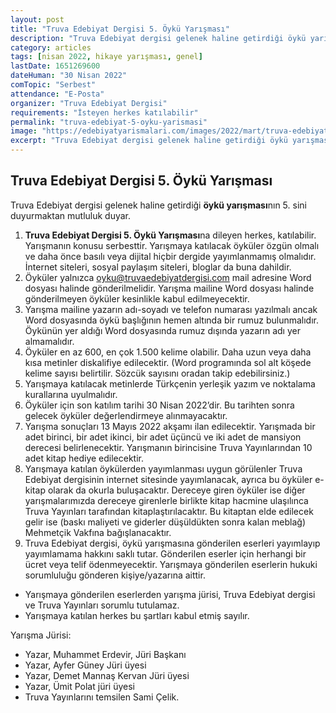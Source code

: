```yaml
---
layout: post
title: "Truva Edebiyat Dergisi 5. Öykü Yarışması"
description: "​​​​​​Truva Edebiyat dergisi gelenek haline getirdiği öykü yarışmasının 5. sini duyurmaktan mutluluk duyar."
category: articles
tags: [nisan 2022, hikaye yarışması, genel]
lastDate: 1651269600
dateHuman: "30 Nisan 2022"
comTopic: "Serbest"
attendance: "E-Posta"
organizer: "Truva Edebiyat Dergisi"
requirements: "İsteyen herkes katılabilir"
permalink: "truva-edebiyat-5-oyku-yarismasi"
image: "https://edebiyatyarismalari.com/images/2022/mart/truva-edebiyat-dergisi-5-oyku-yarismasi.jpg"
excerpt: "Truva Edebiyat dergisi gelenek haline getirdiği öykü yarışmasının 5. sini duyurmaktan mutluluk duyar."
---
```


## Truva Edebiyat Dergisi 5. Öykü Yarışması
Truva Edebiyat dergisi gelenek haline getirdiği **öykü yarışması**nın 5. sini duyurmaktan mutluluk duyar.  

1. **Truva Edebiyat Dergisi 5. Öykü Yarışması**na dileyen herkes, katılabilir. Yarışmanın konusu serbesttir. Yarışmaya katılacak öyküler özgün olmalı ve daha önce basılı veya dijital hiçbir dergide yayımlanmamış olmalıdır. İnternet siteleri, sosyal paylaşım siteleri, bloglar da buna dahildir.
2. Öyküler yalnızca oyku@truvaedebiyatdergisi.com mail adresine Word dosyası halinde gönderilmelidir. Yarışma mailine Word dosyası halinde gönderilmeyen öyküler kesinlikle kabul edilmeyecektir.
3. Yarışma mailine yazarın adı-soyadı ve telefon numarası yazılmalı ancak Word dosyasında öykü başlığının hemen altında bir rumuz bulunmalıdır. Öykünün yer aldığı Word dosyasında rumuz dışında yazarın adı yer almamalıdır.
4. Öyküler en az 600, en çok 1.500 kelime olabilir. Daha uzun veya daha kısa metinler diskalifiye edilecektir. (Word programında sol alt köşede kelime sayısı belirtilir. Sözcük sayısını oradan takip edebilirsiniz.)
5. Yarışmaya katılacak metinlerde Türkçenin yerleşik yazım ve noktalama kurallarına uyulmalıdır.
6. Öyküler için son katılım tarihi 30 Nisan 2022’dir. Bu tarihten sonra gelecek öyküler değerlendirmeye alınmayacaktır.
7. Yarışma sonuçları 13 Mayıs 2022 akşamı ilan edilecektir. Yarışmada bir adet birinci, bir adet ikinci, bir adet üçüncü ve iki adet de mansiyon derecesi belirlenecektir. Yarışmanın birincisine Truva Yayınlarından 10 adet kitap hediye edilecektir.
8. Yarışmaya katılan öykülerden yayımlanması uygun görülenler Truva Edebiyat dergisinin internet sitesinde yayımlanacak, ayrıca bu öyküler e-kitap olarak da okurla buluşacaktır. Dereceye giren öyküler ise diğer yarışmalarımızda dereceye girenlerle birlikte kitap hacmine ulaşılınca Truva Yayınları tarafından kitaplaştırılacaktır. Bu kitaptan elde edilecek gelir ise (baskı maliyeti ve giderler düşüldükten sonra kalan meblağ) Mehmetçik Vakfına bağışlanacaktır.
9. Truva Edebiyat dergisi, öykü yarışmasına gönderilen eserleri yayımlayıp yayımlamama hakkını saklı tutar. Gönderilen eserler için herhangi bir ücret veya telif ödenmeyecektir. Yarışmaya gönderilen eserlerin hukuki sorumluluğu gönderen kişiye/yazarına aittir.

- Yarışmaya gönderilen eserlerden yarışma jürisi, Truva Edebiyat dergisi ve Truva Yayınları sorumlu tutulamaz.
- Yarışmaya katılan herkes bu şartları kabul etmiş sayılır. 

Yarışma Jürisi:  
- Yazar, Muhammet Erdevir, Jüri Başkanı
- Yazar, Ayfer Güney Jüri üyesi
- Yazar, Demet Mannaş Kervan Jüri üyesi
- Yazar, Ümit Polat jüri üyesi
- Truva Yayınlarını temsilen Sami Çelik.
